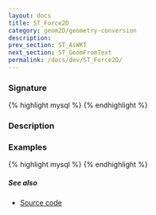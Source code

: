 ```yaml
---
layout: docs
title: ST_Force2D
category: geom2D/geometry-conversion
description: 
prev_section: ST_AsWKT
next_section: ST_GeomFromText
permalink: /docs/dev/ST_Force2D/
---
```


### Signature

{% highlight mysql %}
{% endhighlight %}

### Description

### Examples

{% highlight mysql %}
{% endhighlight %}

##### See also

* <a href="https://github.com/irstv/H2GIS/blob/51910b27b5dc2b3b4353bb43a683f8649628ea8d/h2spatial-ext/src/main/java/org/h2gis/h2spatialext/function/spatial/convert/ST_Force2D.java" target="_blank">Source code</a>

